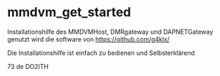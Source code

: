 # mmdvm_get_started
Installationshilfe des MMDVMHost, DMRgateway und DAPNETGateway
genutzt wird die software von https://github.com/g4klx/ 

Die Installationshilfe ist einfach zu bedienen und Selbsterklärend

73 de DO2ITH
